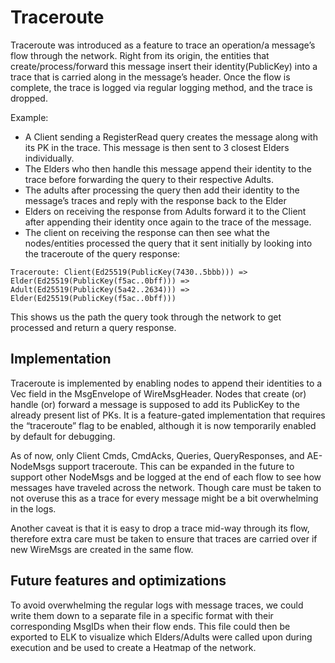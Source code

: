 # Traceroute

Traceroute was introduced as a feature to trace an operation/a message’s flow through the network. Right from its origin, the entities that create/process/forward this message insert their identity(PublicKey) into a trace that is carried along in the message’s header. Once the flow is complete, the trace is logged via regular logging method, and the trace is dropped.

Example:

- A Client sending a RegisterRead query creates the message along with its PK in the trace. This message is then sent to 3 closest Elders individually.
- The Elders who then handle this message append their identity to the trace before forwarding the query to their respective Adults.
- The adults after processing the query then add their identity to the message’s traces and reply with the response back to the Elder
- Elders on receiving the response from Adults forward it to the Client after appending their identity once again to the trace of the message.
- The client on receiving the response can then see what the nodes/entities processed the query that it sent initially by looking into the traceroute of the query response:
```
Traceroute: Client(Ed25519(PublicKey(7430..5bbb))) => Elder(Ed25519(PublicKey(f5ac..0bff))) => Adult(Ed25519(PublicKey(5a42..2634))) => Elder(Ed25519(PublicKey(f5ac..0bff)))
```

This shows us the path the query took through the network to get processed and return a query response.

## Implementation
Traceroute is implemented by enabling nodes to append their identities to a Vec<PublicKey> field in the MsgEnvelope of WireMsgHeader. Nodes that create (or) handle (or) forward a message is supposed to add its PublicKey to the already present list of PKs. It is a feature-gated implementation that requires the “traceroute” flag to be enabled, although it is now temporarily enabled by default for debugging.

As of now, only Client Cmds, CmdAcks, Queries, QueryResponses, and AE-NodeMsgs support traceroute. This can be expanded in the future to support other NodeMsgs and be logged at the end of each flow to see how messages have traveled across the network. Though care must be taken to not overuse this as a trace for every message might be a bit overwhelming in the logs.

Another caveat is that it is easy to drop a trace mid-way through its flow, therefore extra care must be taken to ensure that traces are carried over if new WireMsgs are created in the same flow.

## Future features and optimizations
To avoid overwhelming the regular logs with message traces, we could write them down to a separate file in a specific format with their corresponding MsgIDs when their flow ends. This file could then be exported to ELK to visualize which Elders/Adults were called upon during execution and be used to create a Heatmap of the network.
